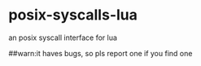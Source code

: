 # posix-syscalls-lua
an posix syscall interface for lua

##warn:it haves bugs, so pls report one if you find one
